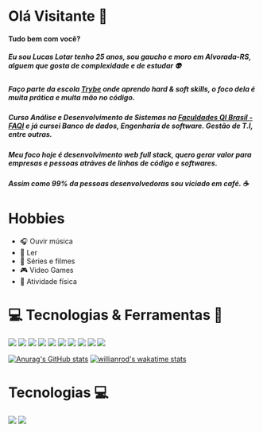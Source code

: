 # Olá Visitante 👋 

#### Tudo bem com você?

##### Eu sou Lucas Lotar tenho 25 anos, sou gaucho e moro em Alvorada-RS, alguem que gosta de complexidade e de estudar :alien:
##### Faço parte da escola [Trybe](https://www.betrybe.com/) onde aprendo hard & soft skills, o foco dela é muita prática e muita mão no código.

##### Curso Análise e Desenvolvimento de Sistemas na [Faculdades QI Brasil - FAQI](https://qi.edu.br/) e já cursei Banco de dados, Engenharia de software. Gestão de T.I, entre outras.

##### Meu foco hoje é desenvolvimento web full stack, quero gerar valor para empresas e pessoas atráves de linhas de código e softwares.

##### Assim como 99% da pessoas desenvolvedoras sou viciado em café. :coffee:

# Hobbies
* :headphones: Ouvir música
* :book: Ler
* :movie_camera: Séries e filmes
* :video_game: Video Games
* :runner: Atividade física

# :computer: Tecnologias & Ferramentas :wrench:

<img src="https://img.shields.io/badge/React-20232A?style=for-the-badge&logo=react&logoColor=61DAFB" />     <img src="https://img.shields.io/badge/Jest-C21325?style=for-the-badge&logo=jest&logoColor=white" />     <img src="https://img.shields.io/badge/Redux-593D88?style=for-the-badge&logo=redux&logoColor=white" />
<img src="https://img.shields.io/badge/React_Router-CA4245?style=for-the-badge&logo=react-router&logoColor=white" />     <img src="https://img.shields.io/badge/JavaScript-F7DF1E?style=for-the-badge&logo=javascript&logoColor=black" />     <img src="https://img.shields.io/badge/CSS3-1572B6?style=for-the-badge&logo=css3&logoColor=white" />     <img src="https://img.shields.io/badge/HTML5-E34F26?style=for-the-badge&logo=html5&logoColor=white" />     <img src="https://img.shields.io/badge/Bootstrap-563D7C?style=for-the-badge&logo=bootstrap&logoColor=white" />     <img src="https://img.shields.io/badge/Git-F05032?style=for-the-badge&logo=git&logoColor=white" />     <img src="https://img.shields.io/badge/Visual_Studio_Code-0078D4?style=for-the-badge&logo=visual%20studio%20code&logoColor=white" />






[![Anurag's GitHub stats](https://github-readme-stats.vercel.app/api?username=Lotar-lucas&count_private=true&show_icons=true&theme=chartreuse-dark)](https://github.com/anuraghazra/github-readme-stats)
[![willianrod's wakatime stats](https://github-readme-stats.vercel.app/api/wakatime?username=Lotar-lucas)](https://github.com/Lotar-lucas/github-readme-stats)


# Tecnologias :computer:
<img src="https://img.shields.io/badge/JavaScript-F7DF1E?style=for-the-badge&logo=javascript&logoColor=black" />
<img src="https://img.shields.io/badge/JavaScript-F7DF1E?style=for-the-badge&logo=javascript&logoColor=black" />



